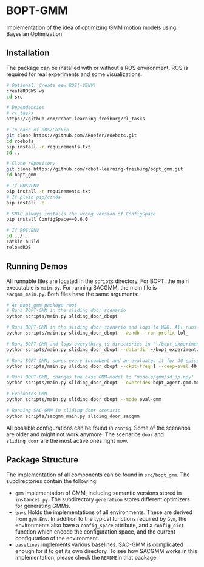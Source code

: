 # BOPT-GMM

Implementation of the idea of optimizing GMM motion models using Bayesian Optimization

## Installation

The package can be installed with or without a ROS environment. ROS is required for real experiments and some visualizations.

```bash
# Optional: Create new ROS(-VENV)
createROSWS ws
cd src

# Dependencies
# rl_tasks
https://github.com/robot-learning-freiburg/rl_tasks

# In case of ROS/Catkin
git clone https://github.com/ARoefer/roebots.git
cd roebots
pip install -r requirements.txt
cd ..

# Clone repository
git clone https://github.com/robot-learning-freiburg/bopt_gmm.git
cd bopt_gmm

# If ROSVENV
pip install -r requirements.txt
# If plain pip/conda
pip install -e .

# SMAC always installs the wrong version of ConfigSpace
pip install ConfigSpace==0.6.0

# If ROSVENV
cd ../..
catkin build
reloadROS
```

## Running Demos

All runnable files are located in the `scripts` directory. For BOPT, the main executable is `main.py`. For running SACGMM, the main file is `sacgmm_main.py`. Both files have the same arguments:

```bash
# At bopt_gmm package root
# Runs BOPT-GMM in the sliding door scenario
python scripts/main.py sliding_door_dbopt 

# Runs BOPT-GMM in the sliding door scenario and logs to W&B. All runs are prefixed with "lol_"
python scripts/main.py sliding_door_dbopt --wandb --run-prefix lol_

# Runs BOPT-GMM and logs everything to directories in "~/bopt_experiment" prefixed as "lol_"
python scripts/main.py sliding_door_dbopt --data-dir ~/bopt_experiment/lol_

# Runs BOPT-GMM, saves every incumbent and an evaluates it for 40 episodes
python scripts/main.py sliding_door_dbopt --ckpt-freq 1 --deep-eval 40

# Runs BOPT-GMM, changes the base GMM-model to "models/gmm/sd_3p.npy"
python scripts/main.py sliding_door_dbopt --overrides bopt_agent.gmm.model=models/gmm/sd_3p.npy

# Evaluates GMM
python scripts/main.py sliding_door_dbopt --mode eval-gmm

# Running SAC-GMM in sliding door scenario
python scripts/sacgmm_main.py sliding_door_sacgmm
```

All possible configurations can be found in `config`. Some of the scenarios are older and might not work anymore. The scenarios `door` and `sliding_door` are the most active ones right now.

## Package Structure

The implementation of all components can be found in `src/bopt_gmm`. The subdirectories contain the following:

 - `gmm` Implementation of GMM, including semantic versions stored in `instances.py`. The subdirectory `generation` stores different optimizers for generating GMMs.
 - `envs` Holds the implementations of all environments. These are derived from `gym.Env`. In addition to the typical functions required by `Gym`, the environments also have a `config_space` attribute, and a `config_dict` function which encode the configuration space, and the current configuration of the environment.
 - `baselines` implements various baselines. SAC-GMM is complicated enough for it to get its own directory. To see how SACGMM works in this implementation, please check the `README`in that package.

